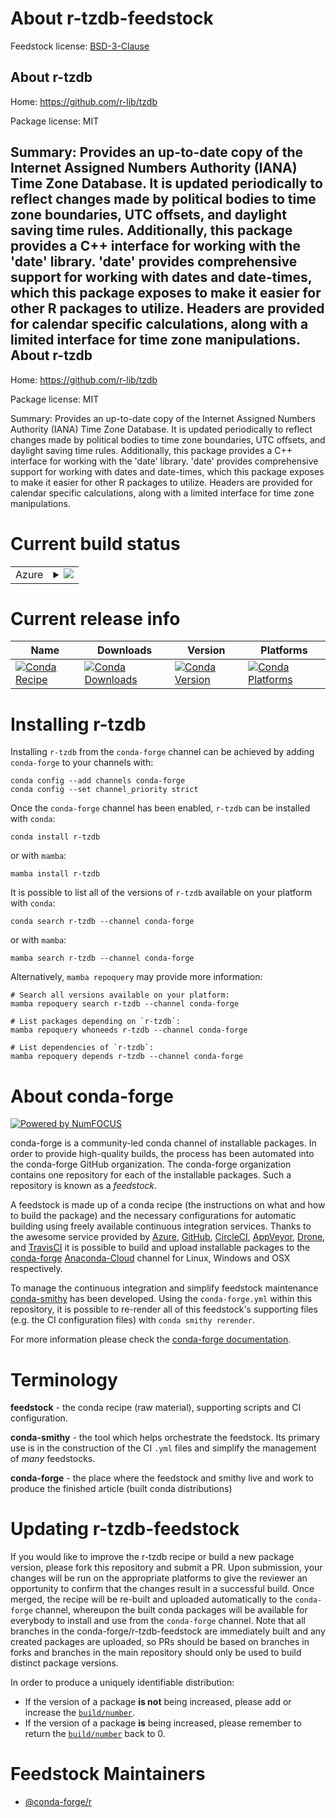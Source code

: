 About r-tzdb-feedstock
======================

Feedstock license: [BSD-3-Clause](https://github.com/conda-forge/r-tzdb-feedstock/blob/main/LICENSE.txt)

About r-tzdb
------------

Home: https://github.com/r-lib/tzdb

Package license: MIT

Summary: Provides an up-to-date copy of the Internet Assigned Numbers Authority (IANA) Time Zone Database. It is updated periodically to reflect changes made by political bodies to time zone boundaries, UTC offsets, and daylight saving time rules. Additionally, this package provides a C++ interface for working with the 'date' library. 'date' provides comprehensive support for working with dates and date-times, which this package exposes to make it easier for other R packages to utilize. Headers are provided for calendar specific calculations, along with a limited interface for time zone manipulations.
About r-tzdb
------------

Home: https://github.com/r-lib/tzdb

Package license: MIT

Summary: Provides an up-to-date copy of the Internet Assigned Numbers Authority (IANA) Time Zone Database. It is updated periodically to reflect changes made by political bodies to time zone boundaries, UTC offsets, and daylight saving time rules. Additionally, this package provides a C++ interface for working with the 'date' library. 'date' provides comprehensive support for working with dates and date-times, which this package exposes to make it easier for other R packages to utilize. Headers are provided for calendar specific calculations, along with a limited interface for time zone manipulations.

Current build status
====================


<table>
    
  <tr>
    <td>Azure</td>
    <td>
      <details>
        <summary>
          <a href="https://dev.azure.com/conda-forge/feedstock-builds/_build/latest?definitionId=13069&branchName=main">
            <img src="https://dev.azure.com/conda-forge/feedstock-builds/_apis/build/status/r-tzdb-feedstock?branchName=main">
          </a>
        </summary>
        <table>
          <thead><tr><th>Variant</th><th>Status</th></tr></thead>
          <tbody><tr>
              <td>linux_64_r_base4.1</td>
              <td>
                <a href="https://dev.azure.com/conda-forge/feedstock-builds/_build/latest?definitionId=13069&branchName=main">
                  <img src="https://dev.azure.com/conda-forge/feedstock-builds/_apis/build/status/r-tzdb-feedstock?branchName=main&jobName=linux&configuration=linux%20linux_64_r_base4.1" alt="variant">
                </a>
              </td>
            </tr><tr>
              <td>linux_64_r_base4.2</td>
              <td>
                <a href="https://dev.azure.com/conda-forge/feedstock-builds/_build/latest?definitionId=13069&branchName=main">
                  <img src="https://dev.azure.com/conda-forge/feedstock-builds/_apis/build/status/r-tzdb-feedstock?branchName=main&jobName=linux&configuration=linux%20linux_64_r_base4.2" alt="variant">
                </a>
              </td>
            </tr><tr>
              <td>linux_aarch64_r_base4.1</td>
              <td>
                <a href="https://dev.azure.com/conda-forge/feedstock-builds/_build/latest?definitionId=13069&branchName=main">
                  <img src="https://dev.azure.com/conda-forge/feedstock-builds/_apis/build/status/r-tzdb-feedstock?branchName=main&jobName=linux&configuration=linux%20linux_aarch64_r_base4.1" alt="variant">
                </a>
              </td>
            </tr><tr>
              <td>linux_aarch64_r_base4.2</td>
              <td>
                <a href="https://dev.azure.com/conda-forge/feedstock-builds/_build/latest?definitionId=13069&branchName=main">
                  <img src="https://dev.azure.com/conda-forge/feedstock-builds/_apis/build/status/r-tzdb-feedstock?branchName=main&jobName=linux&configuration=linux%20linux_aarch64_r_base4.2" alt="variant">
                </a>
              </td>
            </tr><tr>
              <td>linux_ppc64le_r_base4.1</td>
              <td>
                <a href="https://dev.azure.com/conda-forge/feedstock-builds/_build/latest?definitionId=13069&branchName=main">
                  <img src="https://dev.azure.com/conda-forge/feedstock-builds/_apis/build/status/r-tzdb-feedstock?branchName=main&jobName=linux&configuration=linux%20linux_ppc64le_r_base4.1" alt="variant">
                </a>
              </td>
            </tr><tr>
              <td>linux_ppc64le_r_base4.2</td>
              <td>
                <a href="https://dev.azure.com/conda-forge/feedstock-builds/_build/latest?definitionId=13069&branchName=main">
                  <img src="https://dev.azure.com/conda-forge/feedstock-builds/_apis/build/status/r-tzdb-feedstock?branchName=main&jobName=linux&configuration=linux%20linux_ppc64le_r_base4.2" alt="variant">
                </a>
              </td>
            </tr><tr>
              <td>osx_64_r_base4.1</td>
              <td>
                <a href="https://dev.azure.com/conda-forge/feedstock-builds/_build/latest?definitionId=13069&branchName=main">
                  <img src="https://dev.azure.com/conda-forge/feedstock-builds/_apis/build/status/r-tzdb-feedstock?branchName=main&jobName=osx&configuration=osx%20osx_64_r_base4.1" alt="variant">
                </a>
              </td>
            </tr><tr>
              <td>osx_64_r_base4.2</td>
              <td>
                <a href="https://dev.azure.com/conda-forge/feedstock-builds/_build/latest?definitionId=13069&branchName=main">
                  <img src="https://dev.azure.com/conda-forge/feedstock-builds/_apis/build/status/r-tzdb-feedstock?branchName=main&jobName=osx&configuration=osx%20osx_64_r_base4.2" alt="variant">
                </a>
              </td>
            </tr><tr>
              <td>osx_arm64_r_base4.1</td>
              <td>
                <a href="https://dev.azure.com/conda-forge/feedstock-builds/_build/latest?definitionId=13069&branchName=main">
                  <img src="https://dev.azure.com/conda-forge/feedstock-builds/_apis/build/status/r-tzdb-feedstock?branchName=main&jobName=osx&configuration=osx%20osx_arm64_r_base4.1" alt="variant">
                </a>
              </td>
            </tr><tr>
              <td>osx_arm64_r_base4.2</td>
              <td>
                <a href="https://dev.azure.com/conda-forge/feedstock-builds/_build/latest?definitionId=13069&branchName=main">
                  <img src="https://dev.azure.com/conda-forge/feedstock-builds/_apis/build/status/r-tzdb-feedstock?branchName=main&jobName=osx&configuration=osx%20osx_arm64_r_base4.2" alt="variant">
                </a>
              </td>
            </tr><tr>
              <td>win_64</td>
              <td>
                <a href="https://dev.azure.com/conda-forge/feedstock-builds/_build/latest?definitionId=13069&branchName=main">
                  <img src="https://dev.azure.com/conda-forge/feedstock-builds/_apis/build/status/r-tzdb-feedstock?branchName=main&jobName=win&configuration=win%20win_64_" alt="variant">
                </a>
              </td>
            </tr>
          </tbody>
        </table>
      </details>
    </td>
  </tr>
</table>

Current release info
====================

| Name | Downloads | Version | Platforms |
| --- | --- | --- | --- |
| [![Conda Recipe](https://img.shields.io/badge/recipe-r--tzdb-green.svg)](https://anaconda.org/conda-forge/r-tzdb) | [![Conda Downloads](https://img.shields.io/conda/dn/conda-forge/r-tzdb.svg)](https://anaconda.org/conda-forge/r-tzdb) | [![Conda Version](https://img.shields.io/conda/vn/conda-forge/r-tzdb.svg)](https://anaconda.org/conda-forge/r-tzdb) | [![Conda Platforms](https://img.shields.io/conda/pn/conda-forge/r-tzdb.svg)](https://anaconda.org/conda-forge/r-tzdb) |

Installing r-tzdb
=================

Installing `r-tzdb` from the `conda-forge` channel can be achieved by adding `conda-forge` to your channels with:

```
conda config --add channels conda-forge
conda config --set channel_priority strict
```

Once the `conda-forge` channel has been enabled, `r-tzdb` can be installed with `conda`:

```
conda install r-tzdb
```

or with `mamba`:

```
mamba install r-tzdb
```

It is possible to list all of the versions of `r-tzdb` available on your platform with `conda`:

```
conda search r-tzdb --channel conda-forge
```

or with `mamba`:

```
mamba search r-tzdb --channel conda-forge
```

Alternatively, `mamba repoquery` may provide more information:

```
# Search all versions available on your platform:
mamba repoquery search r-tzdb --channel conda-forge

# List packages depending on `r-tzdb`:
mamba repoquery whoneeds r-tzdb --channel conda-forge

# List dependencies of `r-tzdb`:
mamba repoquery depends r-tzdb --channel conda-forge
```


About conda-forge
=================

[![Powered by
NumFOCUS](https://img.shields.io/badge/powered%20by-NumFOCUS-orange.svg?style=flat&colorA=E1523D&colorB=007D8A)](https://numfocus.org)

conda-forge is a community-led conda channel of installable packages.
In order to provide high-quality builds, the process has been automated into the
conda-forge GitHub organization. The conda-forge organization contains one repository
for each of the installable packages. Such a repository is known as a *feedstock*.

A feedstock is made up of a conda recipe (the instructions on what and how to build
the package) and the necessary configurations for automatic building using freely
available continuous integration services. Thanks to the awesome service provided by
[Azure](https://azure.microsoft.com/en-us/services/devops/), [GitHub](https://github.com/),
[CircleCI](https://circleci.com/), [AppVeyor](https://www.appveyor.com/),
[Drone](https://cloud.drone.io/welcome), and [TravisCI](https://travis-ci.com/)
it is possible to build and upload installable packages to the
[conda-forge](https://anaconda.org/conda-forge) [Anaconda-Cloud](https://anaconda.org/)
channel for Linux, Windows and OSX respectively.

To manage the continuous integration and simplify feedstock maintenance
[conda-smithy](https://github.com/conda-forge/conda-smithy) has been developed.
Using the ``conda-forge.yml`` within this repository, it is possible to re-render all of
this feedstock's supporting files (e.g. the CI configuration files) with ``conda smithy rerender``.

For more information please check the [conda-forge documentation](https://conda-forge.org/docs/).

Terminology
===========

**feedstock** - the conda recipe (raw material), supporting scripts and CI configuration.

**conda-smithy** - the tool which helps orchestrate the feedstock.
                   Its primary use is in the construction of the CI ``.yml`` files
                   and simplify the management of *many* feedstocks.

**conda-forge** - the place where the feedstock and smithy live and work to
                  produce the finished article (built conda distributions)


Updating r-tzdb-feedstock
=========================

If you would like to improve the r-tzdb recipe or build a new
package version, please fork this repository and submit a PR. Upon submission,
your changes will be run on the appropriate platforms to give the reviewer an
opportunity to confirm that the changes result in a successful build. Once
merged, the recipe will be re-built and uploaded automatically to the
`conda-forge` channel, whereupon the built conda packages will be available for
everybody to install and use from the `conda-forge` channel.
Note that all branches in the conda-forge/r-tzdb-feedstock are
immediately built and any created packages are uploaded, so PRs should be based
on branches in forks and branches in the main repository should only be used to
build distinct package versions.

In order to produce a uniquely identifiable distribution:
 * If the version of a package **is not** being increased, please add or increase
   the [``build/number``](https://docs.conda.io/projects/conda-build/en/latest/resources/define-metadata.html#build-number-and-string).
 * If the version of a package **is** being increased, please remember to return
   the [``build/number``](https://docs.conda.io/projects/conda-build/en/latest/resources/define-metadata.html#build-number-and-string)
   back to 0.

Feedstock Maintainers
=====================

* [@conda-forge/r](https://github.com/conda-forge/r/)


